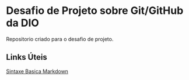 # Desafio de Projeto sobre Git/GitHub da DIO
Repositorio criado para o desafio de projeto.

## Links Úteis
[Sintaxe Basica Markdown](https://www.markdownguide.org/basic-syntax/)
